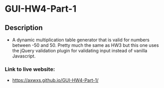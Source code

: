 # GUI-HW4-Part-1

## Description
* A dynamic multiplication table generator that is valid for numbers between -50 and 50. Pretty much the same as HW3 but this one uses the jQuery validation plugin for validating input instead of vanilla Javascript. 

### Link to live website: 
* https://axwxs.github.io/GUI-HW4-Part-1/
